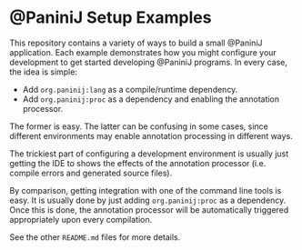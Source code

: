 # @PaniniJ Setup Examples

This repository contains a variety of ways to build a small @PaniniJ
application. Each example demonstrates how you might configure your development
to get started developing @PaniniJ programs. In every case, the idea is simple:

- Add `org.paninij:lang` as a compile/runtime dependency.
- Add `org.paninij:proc` as a dependency and enabling the annotation processor.

The former is easy. The latter can be confusing in some cases, since different
environments may enable annotation processing in different ways.

The trickiest part of configuring a development environment is usually just
getting the IDE to shows the effects of the annotation processor (i.e. compile
errors and generated source files).

By comparison, getting integration with one of the command line tools is easy.
It is usually done by just adding `org.paninij:proc` as a dependency. Once this
is done, the annotation processor will be automatically triggered appropriately
upon every compilation.

See the other `README.md` files for more details.
